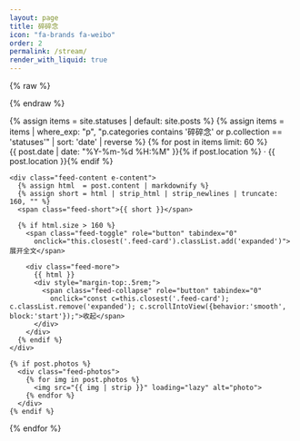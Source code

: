 ```yaml
---
layout: page
title: 碎碎念
icon: "fa-brands fa-weibo"
order: 2
permalink: /stream/
render_with_liquid: true
---
```


{% raw %}
<style>
/* === 展开/收起按钮：明暗模式都清晰 === */
.feed-toggle,
.feed-collapse {
  display: inline-block;
  margin-top: 6px;
  padding: 4px 10px;
  border-radius: 6px;
  font-size: 0.85rem;
  line-height: 1.6;
  cursor: pointer;
  user-select: none;
  transition: background .2s ease, color .2s ease, transform .1s ease, border-color .2s ease;

  /* 默认描边按钮 */
  background: transparent;
  color: var(--theme-color);
  border: 1px solid var(--theme-color);
}
.feed-toggle:hover,
.feed-toggle:focus {
  background: var(--theme-color);
  color: #fff;
  transform: translateY(-1px);
}
.feed-collapse {
  color: var(--text-muted-color);
  border-color: var(--text-muted-color);
}
.feed-collapse:hover,
.feed-collapse:focus {
  background: var(--text-muted-color);
  color: #fff;
  transform: translateY(-1px);
}
</style>
{% endraw %}

<div class="feed">
{% assign items = site.statuses | default: site.posts %}
{% assign items = items | where_exp: "p", "p.categories contains '碎碎念' or p.collection == 'statuses'" | sort: 'date' | reverse %}
{% for post in items limit: 60 %}
  <article class="feed-card h-entry">
    <div class="feed-time">
      {{ post.date | date: "%Y-%m-%d %H:%M" }}{% if post.location %} · {{ post.location }}{% endif %}
    </div>

    <div class="feed-content e-content">
      {% assign html  = post.content | markdownify %}
      {% assign short = html | strip_html | strip_newlines | truncate: 160, "" %}
      <span class="feed-short">{{ short }}</span>

      {% if html.size > 160 %}
        <span class="feed-toggle" role="button" tabindex="0"
          onclick="this.closest('.feed-card').classList.add('expanded')">展开全文</span>

        <div class="feed-more">
          {{ html }}
          <div style="margin-top:.5rem;">
            <span class="feed-collapse" role="button" tabindex="0"
              onclick="const c=this.closest('.feed-card'); c.classList.remove('expanded'); c.scrollIntoView({behavior:'smooth', block:'start'});">收起</span>
          </div>
        </div>
      {% endif %}
    </div>

    {% if post.photos %}
      <div class="feed-photos">
        {% for img in post.photos %}
          <img src="{{ img | strip }}" loading="lazy" alt="photo">
        {% endfor %}
      </div>
    {% endif %}
  </article>
{% endfor %}
</div>
